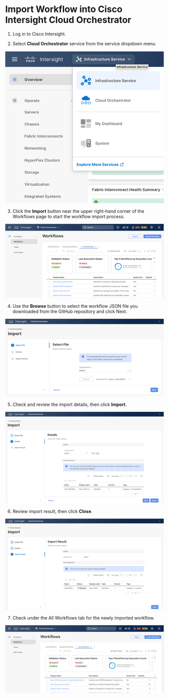 # Import Workflow into Cisco Intersight Cloud Orchestrator


1.  Log in to Cisco Intersight.

2.  Select **Cloud Orchestrator** service from the service dropdown menu.

![](./images/WorkflowImport/image1.png)

3.  Click the **Import** button near the upper right-hand corner of the
    Workflows page to start the workflow import process.

![](./images/WorkflowImport/image2.png)

4.  Use the **Browse** button to select the workflow JSON file you
    downloaded from the GitHub repository and click Next.

![](./images/WorkflowImport/image3.png)

5.  Check and review the import details, then click **Import**.

![](./images/WorkflowImport/image4.png)

6.  Review import result, then click **Close**.

![](./images/WorkflowImport/image5.png)

7.  Check under the All Workflows tab for the newly imported workflow.

![](./images/WorkflowImport/image6.png)
